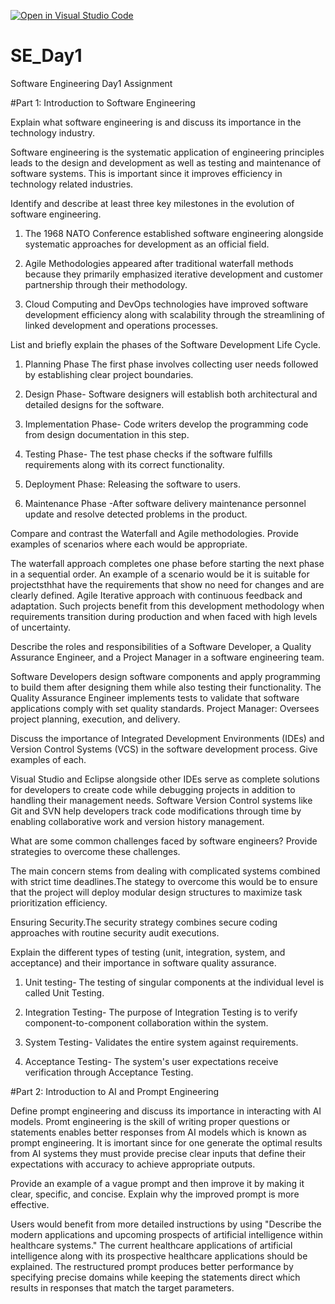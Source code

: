 [![Open in Visual Studio Code](https://classroom.github.com/assets/open-in-vscode-2e0aaae1b6195c2367325f4f02e2d04e9abb55f0b24a779b69b11b9e10269abc.svg)](https://classroom.github.com/online_ide?assignment_repo_id=18475923&assignment_repo_type=AssignmentRepo)
# SE_Day1
Software Engineering Day1 Assignment

#Part 1: Introduction to Software Engineering

Explain what software engineering is and discuss its importance in the technology industry.

Software engineering is the systematic application of engineering principles leads to the design and development as well as testing and maintenance of software systems. This is important since it improves efficiency in technology related industries.

Identify and describe at least three key milestones in the evolution of software engineering.
1. The 1968 NATO Conference established software engineering alongside systematic approaches for development as an official field.

2. Agile Methodologies appeared after traditional waterfall methods because they primarily emphasized iterative development and customer partnership through their methodology.

3. Cloud Computing and DevOps technologies have improved software development efficiency along with scalability through the streamlining of linked development and operations processes.

List and briefly explain the phases of the Software Development Life Cycle.

1. Planning Phase The first phase involves collecting user needs followed by establishing clear project boundaries.

2. Design Phase- Software designers will establish both architectural and detailed designs for the software.

3. Implementation Phase- Code writers develop the programming code from design documentation in this step.

4. Testing Phase- The test phase checks if the software fulfills requirements along with its correct functionality.

5. Deployment Phase: Releasing the software to users.

6. Maintenance Phase -After software delivery maintenance personnel update and resolve detected problems in the product.

Compare and contrast the Waterfall and Agile methodologies. Provide examples of scenarios where each would be appropriate.

The waterfall approach completes one phase before starting the next phase in a sequential order. An example of a scenario would be it is suitable for projectsthhat have the requirements that show no need for changes and are clearly defined.
Agile	Iterative approach with continuous feedback and adaptation.	Such projects benefit from this development methodology when requirements transition during production and when faced with high levels of uncertainty.

Describe the roles and responsibilities of a Software Developer, a Quality Assurance Engineer, and a Project Manager in a software engineering team.

Software Developers design software components and apply programming to build them after designing them while also testing their functionality.
The Quality Assurance Engineer implements tests to validate that software applications comply with set quality standards.
Project Manager: Oversees project planning, execution, and delivery.


Discuss the importance of Integrated Development Environments (IDEs) and Version Control Systems (VCS) in the software development process. Give examples of each.

Visual Studio and Eclipse alongside other IDEs serve as complete solutions for developers to create code while debugging projects in addition to handling their management needs.
Software Version Control systems like Git and SVN help developers track code modifications through time by enabling collaborative work and version history management.

What are some common challenges faced by software engineers? Provide strategies to overcome these challenges.

The main concern stems from dealing with complicated systems combined with strict time deadlines.The stategy to overcome this would be to ensure that the project will deploy modular design structures to maximize task prioritization efficiency.

Ensuring Security.The security strategy combines secure coding approaches with routine security audit executions.

Explain the different types of testing (unit, integration, system, and acceptance) and their importance in software quality assurance.
1. Unit testing- The testing of singular components at the individual level is called Unit Testing.

2. Integration Testing- The purpose of Integration Testing is to verify component-to-component collaboration within the system.

3. System Testing- Validates the entire system against requirements.

4. Acceptance Testing- The system's user expectations receive verification through Acceptance Testing.

#Part 2: Introduction to AI and Prompt Engineering


Define prompt engineering and discuss its importance in interacting with AI models.
Promt engineering is the skill of writing proper questions or statements enables better responses from AI models which is known as prompt engineering. It is imortant since for one generate the optimal results from AI systems they must provide precise clear inputs that define their expectations with accuracy to achieve appropriate outputs.

Provide an example of a vague prompt and then improve it by making it clear, specific, and concise. Explain why the improved prompt is more effective.

Users would benefit from more detailed instructions by using "Describe the modern applications and upcoming prospects of artificial intelligence within healthcare systems."
The current healthcare applications of artificial intelligence along with its prospective healthcare applications should be explained.
The restructured prompt produces better performance by specifying precise domains while keeping the statements direct which results in responses that match the target parameters.